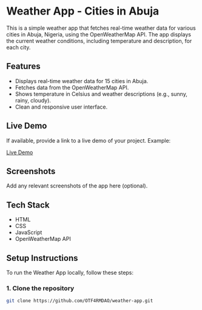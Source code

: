 # Weather App - Cities in Abuja

This is a simple weather app that fetches real-time weather data for various cities in Abuja, Nigeria, using the OpenWeatherMap API. The app displays the current weather conditions, including temperature and description, for each city.

## Features
- Displays real-time weather data for 15 cities in Abuja.
- Fetches data from the OpenWeatherMap API.
- Shows temperature in Celsius and weather descriptions (e.g., sunny, rainy, cloudy).
- Clean and responsive user interface.

## Live Demo

If available, provide a link to a live demo of your project. Example:

[Live Demo](https://your-weather-app.com)

## Screenshots

Add any relevant screenshots of the app here (optional).

## Tech Stack
- HTML
- CSS
- JavaScript
- OpenWeatherMap API

## Setup Instructions

To run the Weather App locally, follow these steps:

### 1. Clone the repository
```bash
git clone https://github.com/OTF4RMDAO/weather-app.git
